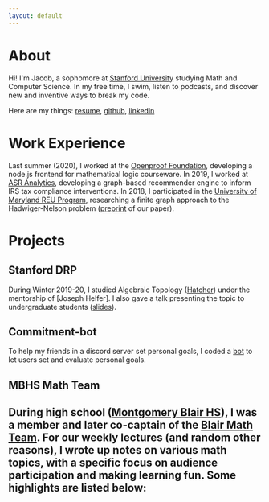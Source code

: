 ```yaml
---
layout: default
---
```

<!-- title: simple site
tagline: Easy websites with GitHub Pages
description: Minimal tutorial on making a simple website with GitHub Pages -->
<!-- Jekyll default header? .md header? no idea...-->

<!--
main page of website
loads upon going to website url:
https://vatsj.github.io/
 -->

# About
Hi! I'm Jacob, a sophomore at [Stanford University](https://www.stanford.edu/) studying Math and Computer Science. In my free time, I swim, listen to podcasts, and discover new and inventive ways to break my code.

Here are my things: [resume](), [github](), [linkedin]()

# Work Experience
Last summer (2020), I worked at the [Openproof Foundation](), developing a node.js frontend for mathematical logic courseware. In 2019, I worked at [ASR Analytics](), developing a graph-based recommender engine to inform IRS tax compliance interventions. In 2018, I participated in the [University of Maryland REU Program](http://www.cs.umd.edu/projects/reucaar/index.html), researching a finite graph approach to the Hadwiger-Nelson problem ([preprint]() of our paper).

# Projects

## Stanford DRP
During Winter 2019-20, I studied Algebraic Topology ([Hatcher]()) under the mentorship of [Joseph Helfer]. I also gave a talk presenting the topic to undergraduate students ([slides]()).

## Commitment-bot
To help my friends in a discord server set personal goals, I coded a [bot]() to let users set and evaluate personal goals.

## MBHS Math Team
During high school ([Montgomery Blair HS]()), I was a member and later co-captain of the [Blair Math Team](https://twitter.com/mbhsmathteam?lang=en). For our weekly lectures (and random other reasons), I wrote up notes on various math topics, with a specific focus on audience participation and making learning fun. Some highlights are listed below:
-
